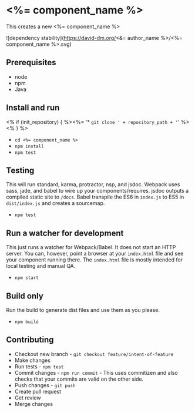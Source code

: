 # <%= component_name %>

This creates a new <%= component_name %>

![dependency stability](https://david-dm.org/<&= author_name %>/<%= component_name %>.svg)

## Prerequisites

* node
* npm
* Java

## Install and run

<% if (init_repository) { %><%= '* `git clone ' + repository_path + '`' %><% } %>
* `cd <%= component_name %>`
* `npm install`
* `npm test`

## Testing

This will run standard, karma, protractor, nsp, and jsdoc. Webpack uses sass, jade, and babel to wire up your components/requires. jsdoc outputs a compiled static site to `/docs`. Babel transpile the ES6 in `index.js` to ES5 in `dist/index.js` and creates a sourcemap.

* `npm test`

## Run a watcher for development

This just runs a watcher for Webpack/Babel. It does not start an HTTP server. You can, however, point a browser at your `index.html` file and see your component running there. The `index.html` file is mostly intended for local testing and manual QA.

* `npm start`

## Build only

Run the build to generate dist files and use them as you please.

* `npm build`

## Contributing

* Checkout new branch - `git checkout feature/intent-of-feature`
* Make changes
* Run tests - `npm test`
* Commit changes - `npm run commit` - This uses commitizen and also checks that your commits are valid on the other side.
* Push changes - `git push`
* Create pull request
* Get review
* Merge changes
